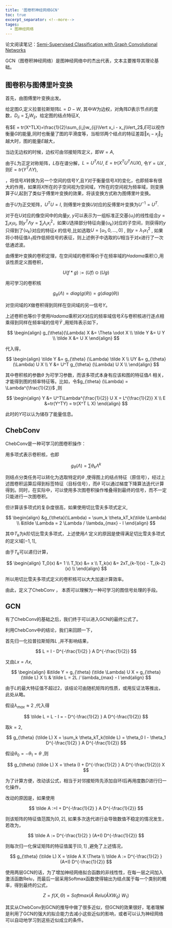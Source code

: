 ```yaml
---
title: '图卷积神经网络GCN'
toc: true
excerpt_separator: <!--more-->
tages:
  - 图神经网络
---
```


论文阅读笔记：[Semi-Supervised Classification with Graph Convolutional Networks](https://arxiv.org/abs/1609.02907v4)

<!--more-->

GCN（图卷积神经网络）是图神经网络中的杰出代表，文本主要推导其理论基础。

## 图卷积与图傅里叶变换

首先，由图傅里叶变换出发。



给定图$G$,定义拉普拉斯矩阵$L=D-W$, 其中$W$为边权，对角阵$D$表示节点的度数，$D_{ii}=\sum_j W_{ij}$，给定图的结点特征$X$,

有$E = tr(X^TLX)=\frac{1}{2}\sum_{i,j}w_{ij}\Vert x_i - x_j\Vert_2$,$E$可以视作衡量$G$的能量,同时也衡量了图的平滑度等，当相邻两个结点的特征差距$\Vert x_i-x_j\Vert_2$越大时，图的能量$E$越大，

当边无边权的时候，边权可由邻接矩阵定义，即$W=A$,

由于$L$为正定对称矩阵，$L$存在谱分解，$L=U^T \Lambda U$, $E=tr(X^T U^T \Lambda U X)$, 令$Y = UX$ ,则$E=tr(Y^T \Lambda Y)$, 

 ，将信号$X$转换为另一个空间的信号$Y$,且$Y$对于衡量信号$X$的变化，也即频率有很大的作用，如果将$X$所在的子空间视为空间域，$Y$所在的空间视为频率域，则变换算子$U$,起到了类似于傅里叶变换的效果，将该变换方式称为图傅里叶变换。

由于$U$为正交矩阵，$U^TU=I$, 则傅里叶变换$U$对应的反傅里叶变换为$U^{-1}=U^T$.

对于在$U$对应的像空间中的向量$y$, $y$可以表示为一组标准正交基$\{u_i\}$的线性组合$y = \sum_i x_i u_i$, 则$y^T \Lambda y = \sum_i \lambda_i x_i^2$，如果$U$选择部分特征向量$\{u_k\}$对应的子空间，则获得的$y$只得到了$\{u_k\}$对应的特征$x$ 的信号,比如选取$U = [u_1,0,...,0]$ , 则$y = \lambda_1 x_1^2$ , 如果将小特征值$\lambda_1$视作低频信号的表征，则上述例子中选取的$U$相当于对$x$进行了一次低通滤波。



由傅里叶变换的卷积定理，在空间域的卷积等价于在频率域的$Hadama$乘积$\odot$,用该性质定义图卷积，


$$
U(f *g) := (Uf) \odot (Ug)
$$


用可学习的卷积核

$$
g_{\theta} (\Lambda)=diag(g(\theta)) = g(diag(\theta))
$$

对空间域的$X$做卷积得到同样在空间域的另一信号$Y$。

上述卷积也等价于使用$Hadama$乘积对$X$对应的频率域信号$\tilde X$与卷积核进行逐点相乘得到同样在频率域的信号$\tilde Y$ ,用矩阵表示如下，

$$
\begin{align}
g_{\theta}(\Lambda) X &=  \Theta \odot X \\
\tilde Y &= U Y \\
\tilde X &= U X
\end{align}
$$


代入得，

$$
\begin{align}
\tilde Y &= g_{\theta} (\Lambda) \tilde X \\
UY &= g_{\theta} (\Lambda) U X \\
Y &= U^T g_{\theta} (\Lambda) U X \\
\end{align}
$$

其中卷积核的参数$\theta$ 为可学习参数，而该多项式本身有应该和图的特征值$\Lambda$ 相关，才能得到图的频率特征等。比如，令$g_{\theta} (\Lambda) = \Lambda^{\frac{1}{2}}$ ,则 

$$
\begin{align}
Y &= U^T\Lambda^{\frac{1}{2}} U X = L^{\frac{1}{2}} X \\
E &=tr(Y^TY) = tr(X^T L X)
\end{align}
$$

此时的$Y$可以认为储存了能量信息。



## ChebConv

ChebConv是一种可学习的图卷积操作：



用多项式表示卷积核，也即

$$
g_{\theta} (\Lambda) = \sum \theta_k \Lambda^k
$$

则结点分类任务可以转化为选取特定的$\theta$ ,使得图上的结点特征（原信号），经过上述图卷积运算后得到标签特征（目标信号），而$\theta$ 可以通过梯度下降算法迭代计算得到。同时，在实际中，可以使用多次图卷积操作堆叠得到最终的信号，而不一定只能进行一次图卷积。

但计算该多项式的复杂度很高，如果使用切比雪夫多项式定义,

$$
\begin{align}
&g_{\theta}(\Lambda) = \sum_k \theta_kT_k(\tilde \Lambda) \\
&\tilde \Lambda = 2 \Lambda / \lambda_{max} - I 
\end{align}
$$

其中$T_k$为k阶切比雪夫多项式，上述使用$\tilde \Lambda$ 定义的原因是使得满足切比雪夫多项式的定义域$[-1,1]$,

由于$T_k$可以递归计算，

$$
\begin{align}
T_0(x) &= 1 \\
T_1(x) &= x \\
T_k(x) &= 2xT_{k-1}(x) - T_{k-2}(x) \\
\end{align}
$$

所以用切比雪夫多项式定义的卷积核可以大大加速计算效率。

由此，定义了ChebConv  ， 本质可以理解为一种可学习的图信号处理的手段。



## GCN

有了ChebConv的基础之后，我们终于可以进入GCN的最终公式了。



利用ChebConv中的结论，我们来回顾一下，

首先归一化拉普拉斯矩阵$L$ ,并不影响结果，

$$
L = I - D^{-\frac{1}{2} } A D^{-\frac{1}{2}}
$$

又由$Lx = \Lambda x$,

$$
\begin{align}
&\tilde Y = g_{\theta} (\tilde \Lambda) U X  = g_{\theta} (\tilde L) X \\
& \tilde L = 2L / \lambda_{max} - I
\end{align}
$$

由于$L$的最大特征值不超过2，该结论可由随机矩阵的性质，或用反证法等推出，此处从略。

假设$\lambda_{max} \approx 2$ ,代入得

$$
\tilde L = L - I = - D^{-\frac{1}{2} } A D^{-\frac{1}{2}}
$$

取$k=2$,

$$
g_{\theta} (\tilde L) X = \sum_k \theta_kT_k(\tilde L) = \theta_0 I - \theta_1 D^{-\frac{1}{2} } A D^{-\frac{1}{2}}
$$

假设$\theta_0 = -\theta_1 =\theta$ ,则

$$
g_{\theta} (\tilde L) X =  \theta (I + D^{-\frac{1}{2} } A D^{-\frac{1}{2}}) X
$$

为了计算方便，改动该公式，相当于对邻接矩阵先添加自环$I$后再用度数$D$进行归一化操作，

改动的原因是，如果使用

$$
\tilde A :=I + D^{-\frac{1}{2} } A D^{-\frac{1}{2}}
$$

则该矩阵的特征值范围为$[0,2]$, 如果多次迭代进行会导致数值不稳定的情况发生，若改为，

$$
\tilde A := D^{-\frac{1}{2} } (A+I) D^{-\frac{1}{2}}
$$

则每次归一化保证矩阵的特征值属于$[0,1]$ ,避免了上述情况，

$$
g_{\theta} (\tilde L) X =   \tilde A  X \Theta  \\
\tilde A := D^{-\frac{1}{2} } (A+I) D^{-\frac{1}{2}}
$$

使用两层GCN的话，为了增加神经网络拟合函数的非线性性，在每一层之间加入激活函数Relu，而最后一层采用Softmax函数使得输出为结点属于每一个类别的概率，得到最终的公式，

$$
Z = f(X,\Theta) = Softmax(\tilde A \ Relu(\tilde A XW_0) \ W_1) 
$$


其实从ChebConv到GCN的推导中做了很多近似，但GCN的效果很好，笔者理解是利用了GCN的强大的拟合能力去减小这些近似的影响，或者可以认为神经网络可以自动地学习到这些近似成立的条件。
